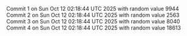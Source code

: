 Commit 1 on Sun Oct 12 02:18:44 UTC 2025 with random value 9944
Commit 2 on Sun Oct 12 02:18:44 UTC 2025 with random value 2563
Commit 3 on Sun Oct 12 02:18:44 UTC 2025 with random value 8040
Commit 4 on Sun Oct 12 02:18:44 UTC 2025 with random value 18613
